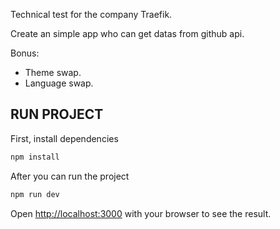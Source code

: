 
Technical test for the company Traefik.

Create an simple app who can get datas from github api.

Bonus:

- Theme swap.
- Language swap.

## RUN PROJECT

First, install dependencies

```bash
npm install
```

After you can run the project

```bash
npm run dev

```

Open [http://localhost:3000](http://localhost:3000) with your browser to see the result.